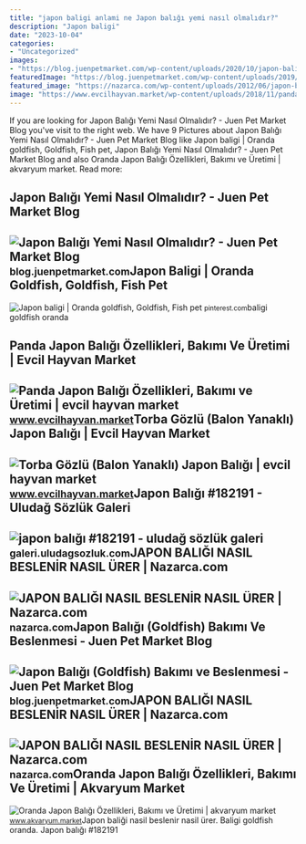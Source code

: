 ```yaml
---
title: "japon baligi anlami ne Japon balığı yemi nasıl olmalıdır?"
description: "Japon baligi"
date: "2023-10-04"
categories:
- "Uncategorized"
images:
- "https://blog.juenpetmarket.com/wp-content/uploads/2020/10/japon-baligi-goldfish-bakimi-ve-beslenmesi.jpg"
featuredImage: "https://blog.juenpetmarket.com/wp-content/uploads/2019/10/japon-baligi-yemi-nasil-olmalidir.jpg"
featured_image: "https://nazarca.com/wp-content/uploads/2012/06/japon-baligi-resim.jpg"
image: "https://www.evcilhayvan.market/wp-content/uploads/2018/11/panda-japon-baligi.jpg"
---
```


If you are looking for Japon Balığı Yemi Nasıl Olmalıdır? - Juen Pet Market Blog you've visit to the right web. We have 9 Pictures about Japon Balığı Yemi Nasıl Olmalıdır? - Juen Pet Market Blog like Japon baligi | Oranda goldfish, Goldfish, Fish pet, Japon Balığı Yemi Nasıl Olmalıdır? - Juen Pet Market Blog and also Oranda Japon Balığı Özellikleri, Bakımı ve Üretimi | akvaryum market. Read more:

Japon Balığı Yemi Nasıl Olmalıdır? - Juen Pet Market Blog
---------------------------------------------------------

 ![Japon Balığı Yemi Nasıl Olmalıdır? - Juen Pet Market Blog](https://blog.juenpetmarket.com/wp-content/uploads/2019/10/japon-baligi-yemi-nasil-olmalidir.jpg) <small>blog.juenpetmarket.com</small>Japon Baligi | Oranda Goldfish, Goldfish, Fish Pet
--------------------------------------------------

 ![Japon baligi | Oranda goldfish, Goldfish, Fish pet](https://i.pinimg.com/originals/5a/41/c8/5a41c888c4082475a3d3db8a334e38b1.jpg) <small>pinterest.com</small>baligi goldfish oranda

Panda Japon Balığı Özellikleri, Bakımı Ve Üretimi | Evcil Hayvan Market
-----------------------------------------------------------------------

 ![Panda Japon Balığı Özellikleri, Bakımı ve Üretimi | evcil hayvan market](https://www.evcilhayvan.market/wp-content/uploads/2018/11/panda-japon-baligi.jpg) <small>www.evcilhayvan.market</small>Torba Gözlü (Balon Yanaklı) Japon Balığı | Evcil Hayvan Market
--------------------------------------------------------------

 ![Torba Gözlü (Balon Yanaklı) Japon Balığı | evcil hayvan market](https://www.evcilhayvan.market/wp-content/uploads/2019/01/torba-gozlu-japon-baligi-1-640x425.jpg) <small>www.evcilhayvan.market</small>Japon Balığı #182191 - Uludağ Sözlük Galeri
-------------------------------------------

 ![japon balığı #182191 - uludağ sözlük galeri](https://galeri4.uludagsozluk.com/102/japon-baligi_182191.jpg) <small>galeri.uludagsozluk.com</small>JAPON BALIĞI NASIL BESLENİR NASIL ÜRER | Nazarca.com
----------------------------------------------------

 ![JAPON BALIĞI NASIL BESLENİR NASIL ÜRER | Nazarca.com](https://nazarca.com/wp-content/uploads/2012/06/japon-baligi-resim.jpg) <small>nazarca.com</small>Japon Balığı (Goldfish) Bakımı Ve Beslenmesi - Juen Pet Market Blog
-------------------------------------------------------------------

 ![Japon Balığı (Goldfish) Bakımı ve Beslenmesi - Juen Pet Market Blog](https://blog.juenpetmarket.com/wp-content/uploads/2020/10/japon-baligi-goldfish-bakimi-ve-beslenmesi.jpg) <small>blog.juenpetmarket.com</small>JAPON BALIĞI NASIL BESLENİR NASIL ÜRER | Nazarca.com
----------------------------------------------------

 ![JAPON BALIĞI NASIL BESLENİR NASIL ÜRER | Nazarca.com](https://nazarca.com/wp-content/uploads/2012/06/japon-baligi-beyaz-renk.jpg) <small>nazarca.com</small>Oranda Japon Balığı Özellikleri, Bakımı Ve Üretimi | Akvaryum Market
--------------------------------------------------------------------

 ![Oranda Japon Balığı Özellikleri, Bakımı ve Üretimi | akvaryum market](https://www.akvaryum.market/wp-content/uploads/2017/11/oranda-japon-baligi-1-640x425.jpg) <small>www.akvaryum.market</small>Japon baliği nasil besleni̇r nasil ürer. Baligi goldfish oranda. Japon balığı #182191
